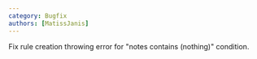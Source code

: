 ```yaml
---
category: Bugfix
authors: [MatissJanis]
---
```


Fix rule creation throwing error for "notes contains (nothing)" condition.
